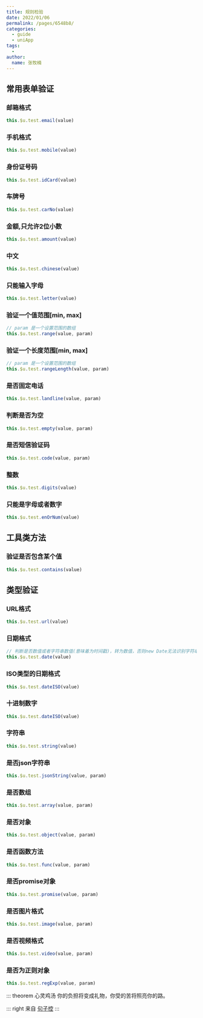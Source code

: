 ```yaml
---
title: 规则检验
date: 2022/01/06
permalink: /pages/6548b8/
categories: 
  - guide
  - uniApp
tags: 
  - 
author: 
  name: 张牧楠
---
```


## 常用表单验证

### 邮箱格式
``` js
this.$u.test.email(value)
```
### 手机格式
``` js
this.$u.test.mobile(value)
```
### 身份证号码
``` js
this.$u.test.idCard(value)
```
### 车牌号
``` js
this.$u.test.carNo(value)
```
### 金额,只允许2位小数
``` js
this.$u.test.amount(value)
```
### 中文
``` js
this.$u.test.chinese(value)
```
### 只能输入字母
``` js
this.$u.test.letter(value)
```
### 验证一个值范围[min, max]
``` js
// param 是一个设置范围的数组
this.$u.test.range(value, param)
```
### 验证一个长度范围[min, max]
``` js
// param 是一个设置范围的数组
this.$u.test.rangeLength(value, param)
```
### 是否固定电话
``` js
this.$u.test.landline(value, param)
```
### 判断是否为空
``` js
this.$u.test.empty(value, param)
```
### 是否短信验证码
``` js
this.$u.test.code(value, param)
```
### 整数
``` js
this.$u.test.digits(value)
```
### 只能是字母或者数字
``` js
this.$u.test.enOrNum(value)
```

## 工具类方法

### 验证是否包含某个值
``` js
this.$u.test.contains(value)
```

## 类型验证

### URL格式
``` js
this.$u.test.url(value)
```
### 日期格式
``` js
// 判断是否数值或者字符串数值(意味着为时间戳)，转为数值，否则new Date无法识别字符串时间戳
this.$u.test.date(value)
```
### ISO类型的日期格式
``` js
this.$u.test.dateISO(value)
```
### 十进制数字
``` js
this.$u.test.dateISO(value)
```
### 字符串
``` js
this.$u.test.string(value)
```
### 是否json字符串
``` js
this.$u.test.jsonString(value, param)
```
### 是否数组
``` js
this.$u.test.array(value, param)
```
### 是否对象
``` js
this.$u.test.object(value, param)
```
### 是否函数方法
``` js
this.$u.test.func(value, param)
```
### 是否promise对象
``` js
this.$u.test.promise(value, param)
```
### 是否图片格式
``` js
this.$u.test.image(value, param)
```
### 是否视频格式
``` js
this.$u.test.video(value, param)
```
### 是否为正则对象
``` js
this.$u.test.regExp(value, param)
```

::: theorem 心灵鸡汤
你的负担将变成礼物，你受的苦将照亮你的路。

::: right
来自 [句子控](https://www.juzikong.com/tags/%E5%8A%B1%E5%BF%97)
:::